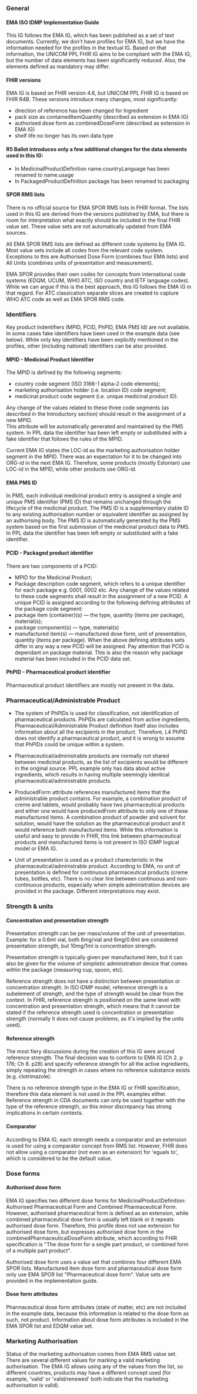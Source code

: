 ### General

#### EMA ISO IDMP Implementation Guide

This IG follows the EMA IG, which has been published as a set of text documents. Currently, we don't have profiles for EMA IG, but we have the information needed for the profiles in the textual IG. Based on that information, the UNICOM PPL FHIR IG aims to be compliant with the EMA IG, but the number of data elements has been significantly reduced. Also, the elements defined as mandatory may differ. 


#### FHIR versions
EMA IG is based on FHIR version 4.6, but UNICOM PPL FHIR IG is based on FHIR R4B.
These versions introduce many changes, most significantly:
* direction of reference has been changed for Ingredient
* pack size as containedItemQuantity (described as extension in EMA IG)
* authorised dose form as combinedDoseForm (described as extension in EMA IG)
* shelf life no longer has its own data type


#### R5 Ballot introduces only a few additional changes for the data elements used in this IG:
* In MedicinalProductDefinition name.countryLanguage has been renamed to name.usage
* In PackagedProductDefinition package has been renamed to packaging


#### SPOR RMS lists
There is no official source for EMA SPOR RMS lists in FHIR format. The lists used in this IG are derived from the versions published by EMA, but there is room for interpretation what exactly should be included in the final FHIR value set. These value sets are not automatically updated from EMA sources.

All EMA SPOR RMS lists are defined as different code systems by EMA IG. Most value sets include all codes from the relevant code system. Exceptions to this are Authorised Dose Form (combines four EMA lists) and All Units (combines units of presentation and measurement).

EMA SPOR provides their own codes for concepts from international code systems (EDQM, UCUM, WHO ATC, ISO country and IETF language codes). While we can argue if this is the best approach, this IG follows the EMA IG in that regard. For ATC classication separate slices are created to capture WHO ATC code as well as EMA SPOR RMS code. 


### Identifiers
Key product indentifiers (MPID, PCID, PhPID, EMA PMS Id) are not available. In some cases fake identifiers have been used in the example data (see below). While only key identifiers have been explicitly mentioned in the profiles, other (including national) identifiers can be also provided.


#### MPID - Medicinal Product Identifier
The MPID is defined by the following segments: 
* country code segment (ISO 3166-1 alpha-2 code elements);
* marketing authorisation holder (i.e. location ID) code segment;
* medicinal product code segment (i.e. unique medicinal product ID).

Any change of the values related to these three code segments (as described in the Introductory section) should result in the assignment of a new MPID.  
This attribute will be automatically generated and maintained by the PMS system. In PPL data the identifier has been left empty or substituted with a fake identifier that follows the rules of the MPID.

Current EMA IG states the LOC-id as the marketing authorisation holder segment in the MPID. There was an expectation for it to be changed into ORG-id in the next EMA IG. Therefore, some products (mostly Estonian) use LOC-id in the MPID, while other products use ORG-id.


#### EMA PMS ID
In PMS, each individual medicinal product entry is assigned a single and unique PMS identifier (PMS ID) that remains unchanged through the lifecycle of the medicinal product. The PMS ID is a supplementary stable ID to any existing authorisation number or equivalent identifier as assigned by an authorising body.
The PMS ID is automatically generated by the PMS system based on the first submission of the medicinal product data to PMS. In PPL data the identifier has been left empty or substituted with a fake identifier.


#### PCID - Packaged product identifier

There are two components of a PCID:
 - MPID for the Medicinal Product;
 - Package description code segment, which refers to a unique identifier for each package e.g. 0001, 0002 etc.
 Any change of the values related to these code segments shall result in the assignment of a new PCID.
 A unique PCID is assigned according to the following defining attributes of the package code segment:
 - package item (container)(s) — the type, quantity (items per package), material(s);
 - package component(s) — type, material(s)
 - manufactured item(s) — manufactured dose form, unit of presentation, quantity (items per package).
 When the above defining attributes sets differ in any way a new PCID will be assigned. Pay attention that PCID is dependant on package material. This is also the reason why package material has been included in the PCID data set.


#### PhPID - Pharmaceutical product identifier

Pharmaceutical product identifiers are mostly not present in the data.


### Pharmaceutical/Administrable Product

* The system of PhPIDs is used for classification, not identification of pharmaceutical products. PhPIDs are calculated from active ingredients, Pharmaceutical/Administrable Product definition itself also includes information about all the excipients in the product. Therefore, L4 PhPID does not identify a pharmaceutical product, and it is wrong to assume that PhPIDs could be unique within a system. 

* Pharmaceutical/administrable products are normally not shared between medicinal products, as the list of excipients would be different in the original source. PPL example only has data about active ingredients, which results in having multiple seemingly identical pharmaceutical/administrable products.

* ProducedForm attribute references manufactured items that the administrable product contains. For example, a combination product of creme and tablets, would probably have two pharmaceutical products and either one would have producedFrom attribute to only one of these manufactured items. A combination product of powder and solvent for solution, would have the solution as the pharmaceutical product and it would reference both manufactured items. While this information is useful and easy to provide in FHIR, this link between pharmaceutical products and manufactured items is not present in ISO IDMP logical model or EMA IG.

* Unit of presentation is used as a product charecteristic in the pharmaceutical/administrable product. According to EMA, no unit of presentation is defined for continuous pharmaceutical products (creme tubes, bottles, etc). There is no clear line between continuous and non-continuous products, especially when simple administration devices are provided in the package. Different interpretations may exist.

### Strength & units

#### Concentration and presentation strength

Presentation strength can be per mass/volume of the unit of presentation.
Example: for a 0.6ml vial, both 6mg/vial and 6mg/0.6ml are considered presentation strength, but 10mg/1ml is concentration strength.

Presentation strength is typically given per manufactured item, but it can also be given for the volume of simplistic administration device that comes within the package (measuring cup, spoon, etc).

Reference strength does not have a distinction between presentation or concentration strength. In ISO IDMP model, reference strength is a subelement of strength, and the type of strength would be clear from the context. In FHIR, reference strength is positioned on the same level with concentration and presentation strength, which means that it cannot be stated if the reference strength used is concentration or presentation strength (normally it does not cause problems, as it's implied by the units used).


#### Reference strength

The most fiery discussions during the creation of this IG were around reference strength. The final decision was to conform to EMA IG (Ch 2. p 176; Ch 8. p28) and specify reference strength for all the active ingredients, simply repeating the strength in cases where no reference substance exists (e.g. clotrimazole).

There is no reference strength type in the EMA IG or FHIR specification, therefore this data element is not used in the PPL examples either. Reference strength in CDA documents can only be used together with the type of the reference strength, so this minor discrepancy has strong implications in certain contexts.

#### Comparator

According to EMA IG, each strength needs a comparator and an extension is used for using a comparator concept from RMS list. However, FHIR does not allow using a comparator (not even as an extension) for 'eguals to', which is considered to be the default value.

### Dose forms

#### Authorised dose form
EMA IG specifies two different dose forms for MedicinalProductDefinition: Authorised Pharmaceutical Form and Combined Pharmaceutical Form. However, authorised pharmaceutical form is defined as an extension, while combined pharmaceutical dose form is usually left blank or it repeats authorised dose form. Therefore, this profile does not use extension for authorised dose form, but expresses authorised dose form in the combinedPharmaceuticalDoseForm attribute, which according to FHIR specification is "The dose form for a single part product, or combined form of a multiple part product". 

Authorised dose form uses a value set that combines four different EMA SPOR lists. Manufactured item dose form and pharmaceutical dose form only use EMA SPOR list "Pharmaceutical dose form". Value sets are provided in the implementation guide.

#### Dose form attributes
Pharmaceutical dose form attributes (state of matter, etc) are not included in the example data, because this information is related to the dose form as such, not product. Information about dose form attributes is included in the EMA SPOR list and EDQM value set.


### Marketing Authorisation
Status of the marketing authorisation comes from EMA RMS value set. There are several different values for marking a valid marketing authorisation. The EMA IG allows using any of the values from the list, so different countries, products may have a different concept used (for example, 'valid' or 'valid/renewed' both indicate that the marketing authorisation is valid). 
